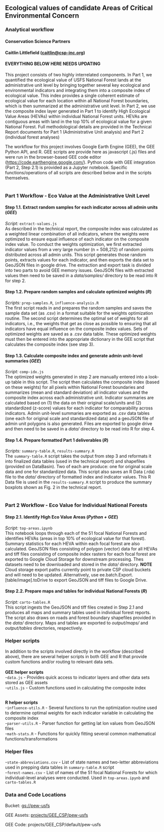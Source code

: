 ## Ecological values of candidate Areas of Critical Environmental Concern
### Analytical workflow
#### Conservation Science Partners
#### Caitlin Littlefield (caitlin@csp-inc.org)

#### EVERYTHING BELOW HERE NEEDS UPDATING ####



This project consists of two highly interrelated components. In Part 1, we quantified the ecological value of USFS National Forest lands at the administrative unit level by bringing together several key ecological and environmental indicators and integrating them into a composite index of ecological value. This index provides a single coherent estimate of ecological value for each location within all National Forest boundaries, which is then summarized at the administrative unit level. In Part 2, we use the composite index layer generated in Part 1 to identify High Ecological Value Areas (HEVAs) within individual National Forest units. HEVAs are contiguous areas with land in the top 10% of ecological value for a given National Forest. Full methodological details are provided in the Technical Report documents for Part 1 (Administrative Unit analysis) and Part 2 (individual forest analyses)

The workflow for this project involves Google Earth Engine (GEE), the GEE Python API, and R. GEE scripts are provide here as javascript (.js) files and were run in the browser-based GEE code editor (https://code.earthengine.google.com/). Python code with GEE integration (Part 2, Step 2.1) is provided as a Jupyter notebook. Specific functions/operations of all scripts are described below and in the scripts themselves. <br><br>

### Part 1 Workflow - Eco Value at the Administrative Unit Level
#### Step 1.1. Extract random samples for each indicator across all admin units (_GEE_)
_Script:_ `extract-values.js`<br>
As described in the technical report, the composite index was calculated as a weighted linear combination of all indicators, where the weights were optimized to ensure equal influence of each indicator on the composite index value. To conduct the weights optimization, we first extracted indicator values from a very large number (n = 508,212) of random points distributed across all admin units. This script generates those random points, extracts values for each indicator, and then exports the data set to GeoJSON files in google drive. The extraction and export task is divided into two parts to avoid GEE memory issues. GeoJSON files with extracted values then need to be saved in a _data/samples/_ directory to be read into R for step 2.

#### Step 1.2. Prepare random samples and calculate optimized weights (_R_)
_Scripts:_ `prep-samples.R`, `influence-analysis.R`<br>
The first script reads in and prepares the random samples and saves the sample data set (as .csv) in a format suitable for the weights optimization routine. The second script determines the optimal set of weights for all indicators, i.e., the weights that get as close as possible to ensuring that all indicators have equal influence on the composite index values. Sets of optimized weights are saved as a .csv data table. These optimized weights must then be entered into the appropriate dictionary in the GEE script that calculates the composite index (see step 3).

#### Step 1.3. Calculate composite index and generate admin unit-level summaries (_GEE_)
_Script:_ `comp-idx.js`<br>
The optimized weights generated in step 2 are manually entered into a look-up table in this script. The script then calculates the composite index (based on these weights) for all pixels within National Forest boundaries and summarizes (mean and standard deviation) all indicator values and the composite index across each administrative unit. Indicator summaries are calculated based on (1) the data on their original scale/units and (2) standardized (z-score) values for each indicator for comparability across indicators. Admin unit-level summaries are exported as .csv data tables (one each for original scale and standardized data) and a geoJSON file of admin unit polygons is also generated. Files are exported to google drive and then need to be saved in a _data/_ directory to be read into R for step 4.

#### Step 1.4. Prepare formatted Part 1 deliverables (_R_)
_Scripts:_ `summary-table.R`, `results-summary.R`<br>
The `summary-table.R` script takes the output from step 3 and reformats it into finalized data tables (used in the technical report) and shapefiles (provided on DataBasin). Two of each are produce: one for original scale data and one for standardized data. This script also saves an R Data (.rda) file to the _data/_ directory of formatted index and indicator values. This R Data file is used in the `results-summary.R` script to produce the summary boxplots shown as Fig. 2 in the technical report. <br><br>


### Part 2 Workflow - Eco Value for Individual National Forests
#### Step 2.1. Identify High Eco Value Areas (_Python + GEE_)
_Script:_ `top-areas.ipynb` <br>
This notebook loops through each of the 51 focal National Forests and identifies HEVAs (areas in top 10% of ecological value for that forest). Summary statistics for each HEVA within each focal forest are also calculated. GeoJSON files consisting of polygon (vector) data for all HEVAs and tiff files consisting of composite index rasters for each focal forest are exported to Google Cloud Storage for downstream processing. Thes datasets need to be downloaded and stored in the _data/_ directory. **NOTE** Cloud storage export paths currently point to private CSP cloud buckets and will need to be updated. Alternatively, use ee.batch.Export.[table/image].toDrive to export GeoJSON and tiff files to Google Drive.

#### Step 2.2. Prepare maps and tables for individual National Forests (_R_)
_Script:_ `carto-tables.R` <br>
This script ingests the GeoJSON and tiff files created in Step 2.1 and produces all maps and summary tables used in individual forest reports. The script also draws on roads and forest boundary shapefiles provided in the _data/_ directory. Maps and tables are exported to _output/maps/_ and _output/tables_ directories, respectively.


### Helper scripts
In addition to the scripts involved directly in the workflow (described above), there are several helper scripts in both GEE and R that provide custom functions and/or routing to relevant data sets.<br><br>
__GEE helper scripts__<br>
-`data.js` - Provides quick access to indicator layers and other data sets stored as GEE assets <br>
-`utils.js` - Custom functions used in calculating the composite index <br><br>

__R helper scripts__<br>
-`influence-utils.R` - Several functions to run the optimization routine used to determine optimal weights for each indicator variable in calculating the composite index <br>
-`parser-utils.R` - Parser function for getting lat lon values from GeoJSON files <br>
-`math-stats.R` - Functions for quickly fitting several common mathematical functions/transformations <br>

### Helper files
-`state-abbreviations.csv` - List of state names and two-letter abbreviations used in prepping data tables in `summary-table.R` script <br>
-`forest-names.csv` - List of names of the 51 focal National Forests for which individual-level analyses were conducted. Used in `top-areas.ipynb` and `carto-tables.R` <br>

### Data and Code Locations
Bucket: [gs://pew-usfs](https://storage.cloud.google.com/pew-usfs)

GEE Assets: [projects/GEE_CSP/pew-usfs](https://code.earthengine.google.com/?asset=projects/GEE_CSP/pew-usfs)

GEE Code: projects/GEE_CSP/default/pew-usfs


